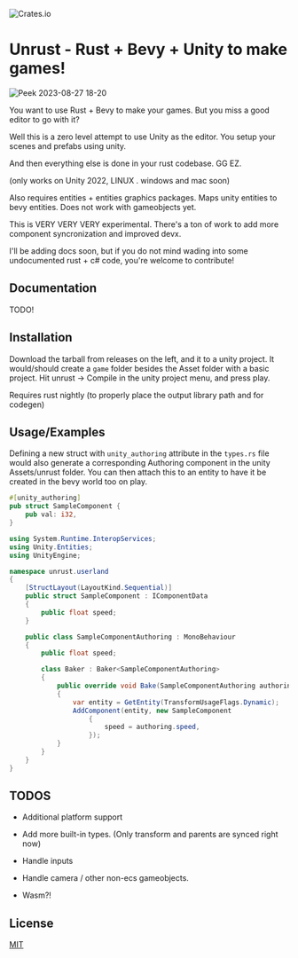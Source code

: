 
![Crates.io](https://img.shields.io/crates/v/unrust?link=https%3A%2F%2Fcrates.io%2Fcrates%2Funrust)
# Unrust - Rust + Bevy + Unity to make games!
![Peek 2023-08-27 18-20](https://github.com/gamedolphin/unrust/assets/7590634/17b9e2a9-e0a1-4891-82a3-133fa32e86ec)

You want to use Rust + Bevy to make your games. But you miss a good editor to go with it? 

Well this is a zero level attempt to use Unity as the editor. You setup your scenes and prefabs using unity. 

And then everything else is done in your rust codebase. GG EZ.

(only works on Unity 2022, LINUX . windows and mac soon)

Also requires entities + entities graphics packages. Maps unity entities to bevy entities. Does not work with gameobjects yet. 

This is VERY VERY VERY experimental. There's a ton of work to add more component syncronization and improved devx.

I'll be adding docs soon, but if you do not mind wading into some undocumented rust + c# code, you're welcome to contribute! 

## Documentation

TODO!


## Installation

Download the tarball from releases on the left, and it to a unity project. 
It would/should create a `game` folder besides the Asset folder with a basic project. 
Hit unrust -> Compile in the unity project menu, and press play. 

Requires rust nightly (to properly place the output library path and for codegen)

## Usage/Examples

Defining a new struct with `unity_authoring` attribute in the `types.rs` file would also generate a corresponding Authoring component in the unity Assets/unrust folder. You can then attach this to an entity to have it be created in the bevy world too on play.

```rust
#[unity_authoring]
pub struct SampleComponent {
    pub val: i32,
}
```

```csharp
using System.Runtime.InteropServices;
using Unity.Entities;
using UnityEngine;

namespace unrust.userland
{
    [StructLayout(LayoutKind.Sequential)]
    public struct SampleComponent : IComponentData
    {
        public float speed;
    }

    public class SampleComponentAuthoring : MonoBehaviour
    {
        public float speed;

        class Baker : Baker<SampleComponentAuthoring>
        {
            public override void Bake(SampleComponentAuthoring authoring)
            {
                var entity = GetEntity(TransformUsageFlags.Dynamic);
                AddComponent(entity, new SampleComponent
                    {
                        speed = authoring.speed,
                    });
            }
        }
    }
}

```
## TODOS

- Additional platform support

- Add more built-in types. (Only transform and parents are synced right now)

- Handle inputs

- Handle camera / other non-ecs gameobjects.

- Wasm?!


## License

[MIT](https://choosealicense.com/licenses/mit/)

